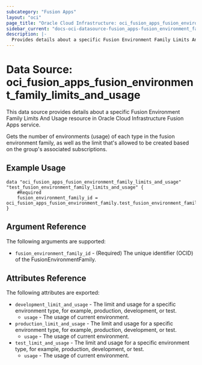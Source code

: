 ```yaml
---
subcategory: "Fusion Apps"
layout: "oci"
page_title: "Oracle Cloud Infrastructure: oci_fusion_apps_fusion_environment_family_limits_and_usage"
sidebar_current: "docs-oci-datasource-fusion_apps-fusion_environment_family_limits_and_usage"
description: |-
  Provides details about a specific Fusion Environment Family Limits And Usage in Oracle Cloud Infrastructure Fusion Apps service
---
```


# Data Source: oci_fusion_apps_fusion_environment_family_limits_and_usage
This data source provides details about a specific Fusion Environment Family Limits And Usage resource in Oracle Cloud Infrastructure Fusion Apps service.

Gets the number of environments (usage) of each type in the fusion environment family, as well as the limit that's allowed to be created based on the group's associated subscriptions.

## Example Usage

```hcl
data "oci_fusion_apps_fusion_environment_family_limits_and_usage" "test_fusion_environment_family_limits_and_usage" {
	#Required
	fusion_environment_family_id = oci_fusion_apps_fusion_environment_family.test_fusion_environment_family.id
}
```

## Argument Reference

The following arguments are supported:

* `fusion_environment_family_id` - (Required) The unique identifier (OCID) of the FusionEnvironmentFamily.


## Attributes Reference

The following attributes are exported:

* `development_limit_and_usage` - The limit and usage for a specific environment type, for example, production, development, or test.
	* `usage` - The usage of current environment.
* `production_limit_and_usage` - The limit and usage for a specific environment type, for example, production, development, or test.
	* `usage` - The usage of current environment.
* `test_limit_and_usage` - The limit and usage for a specific environment type, for example, production, development, or test.
	* `usage` - The usage of current environment.

